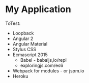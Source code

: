 # My Application


ToTest:
- Loopback
- Angular 2
- Angular Material
- Stylus CSS
- Ecmascript 2015
  - Babel - babaljs,io/repl
  - exploringjs.com/es6
- Webpack for modules - or jspm.io
- Heroku
